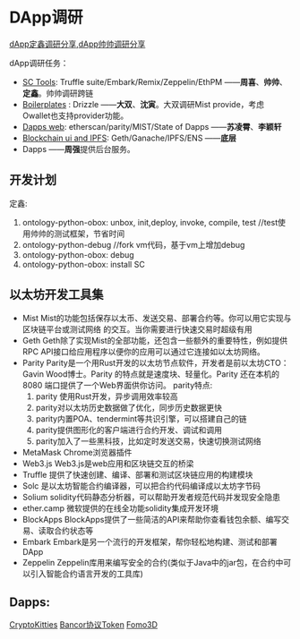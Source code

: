 # DApp调研

[dApp定鑫调研分享](https://github.com/wdx7266/learning-ethereum/blob/master/doc/DApp/dappInEthereumEcosystem.md),[dApp帅帅调研分享](https://github.com/lucas7788/workingdata/tree/master/blockchaingames/ethereum)

dApp调研任务：

* [SC Tools](dapp-tools.md): Truffle suite/Embark/Remix/Zeppelin/EthPM   ——**周喜**、**帅帅**、**定鑫**。帅帅调研跨链
* [Boilerplates](dapp-boilerplates.md) : Drizzle                     ——**大双**、**沈寅**。大双调研Mist provide，考虑Owallet也支持provider功能。
* [Dapps web](dapp-web.md): etherscan/parity/MIST/State of Dapps                ——**苏凌霄**、**李颖轩**
* [Blockchain ui and IPFS](dapp-blockchain.md): Geth/Ganache/IPFS/ENS   ——**底层**
* Dapps                                                                  ——**周强**提供后台服务。


## 开发计划

定鑫:
1. ontology-python-obox: unbox, init,deploy, invoke, compile, test  //test使用帅帅的测试框架，节省时间
2. ontology-python-debug //fork vm代码，基于vm上增加debug
3. ontology-python-obox: debug
4. ontology-python-obox: install SC


##  以太坊开发工具集

* Mist Mist的功能包括保存以太币、发送交易、部署合约等。你可以用它实现与区块链平台或测试网络
的交互。当你需要进行快速交易时超级有用
* Geth Geth除了实现Mist的全部功能，还包含一些额外的重要特性，例如提供RPC API接口给应用程序以便你的应用可以通过它连接如以太坊网络。
* Parity Parity是一个用Rust开发的以太坊节点软件，开发者是前以太坊CTO：Gavin Wood博士。Parity 的特点就是速度块、轻量化。Parity 还在本机的8080 端口提供了一个Web界面供你访问。
parity特点:
  1. parity 使用Rust开发，异步调用效率较高
  2. parity对以太坊历史数据做了优化，同步历史数据更快
  3. parity内置POA、tendermint等共识引擎，可以搭建自己的链
  4. parity提供图形化的客户端进行合约开发、调试和调用
  5. parity加入了一些黑科技，比如定时发送交易，快速切换测试网络
* MetaMask Chrome浏览器插件
* Web3.js  Web3.js是web应用和区块链交互的桥梁
* Truffle 提供了快速创建、编译、部署和测试区块链应用的构建模块
* Solc 是以太坊智能合约编译器，可以把合约代码编译成以太坊字节码
* Solium solidity代码静态分析器，可以帮助开发者规范代码并发现安全隐患
* ether.camp 微软提供的在线全功能solidity集成开发环境
* BlockApps BlockApps提供了一些简洁的API来帮助你查看钱包余额、编写交易、读取合约状态等
* Embark Embark是另一个流行的开发框架，帮你轻松地构建、测试和部署DApp
* Zeppelin Zeppelin库用来编写安全的合约(类似于Java中的jar包，在合约中可以引入智能合约语言开发的工具库)

## Dapps:


[CryptoKitties](https://github.com/wdx7266/learning-ethereum/blob/master/doc/DApp/cryptoKitties.md)
[Bancor协议Token]()
[Fomo3D]()
